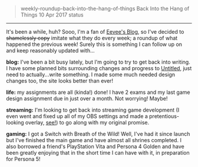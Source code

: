> weekly-roundup-back-into-the-hang-of-things
> Back Into the Hang of Things
> 10 Apr 2017
> status
---
It's been a while, huh? Sooo, I'm a fan of [Eevee's Blog](https://eev.ee/), so I've decided to ~~shamelessly copy~~ imitate what they do every week; a roundup of what happened the previous week! Surely this is something I can follow up on and keep reasonably updated with...

**blog:** I've been a bit busy lately, but I'm going to try to get back into writing. I have some planned bits surrounding changes and progress to [Untitled](http://glaciate.net/blog/post/game-assignment-elevator-pitch/), just need to actually...write something. I made some much needed design changes too, the site looks better than ever!

**life:** my assignments are all (kinda!) done! I have 2 exams and my last game design assignment due in just over a month. Not worrying! Maybe!

**streaming:** I'm looking to get back into streaming game development (I even went and fixed up all of my OBS settings and made a pretentious-looking overlay, [see!](http://i.imgur.com/IvSWAes.png)) to go along with my original promise.

**gaming:** I got a Switch with Breath of the Wild! Well, I've had it since launch but I've finished the main game and have almost all shrines completed. I also borrowed a friend's PlayStation Vita and Persona 4 Golden and have been greatly enjoying that in the short time I can have with it, in preparation for Persona 5!
